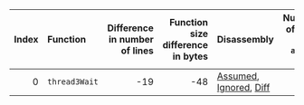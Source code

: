 |   Index | Function      |   Difference in number of lines |   Function size difference in bytes | Disassembly                                                |   Number of lines in `assume` build |   Number of bytes in `assume` build |   Number of lines in `none` build |   Number of bytes in `none` build |
|--------:|:--------------|--------------------------------:|------------------------------------:|:-----------------------------------------------------------|------------------------------------:|------------------------------------:|----------------------------------:|----------------------------------:|
|       0 | `thread3Wait` |                             -19 |                                 -48 | [Assumed](0.assume.s), [Ignored](0.none.s), [Diff](0.diff) |                                 432 |                             4210224 |                               480 |                           4210224 |